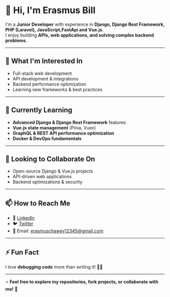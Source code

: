 # 👋 Hi, I'm Erasmus Bill  

I'm a **Junior Developer** with experience in **Django, Django Rest Framework, PHP (Laravel), JavaScript,FastApi and Vue.js**.  
I enjoy building **APIs, web applications, and solving complex backend problems**.

---

## 👀 What I'm Interested In  
- Full-stack web development  
- API development & integrations  
- Backend performance optimization  
- Learning new frameworks & best practices  

---

## 🌱 Currently Learning  
- **Advanced Django & Django Rest Framework** features  
- **Vue.js state management** (Pinia, Vuex)  
- **GraphQL & REST API performance optimization**  
- **Docker & DevOps fundamentals**  

---

## 💞️ Looking to Collaborate On  
- Open-source Django & Vue.js projects  
- API-driven web applications  
- Backend optimizations & security  

---

## 📫 How to Reach Me  
- 💼 [LinkedIn](https://www.linkedin.com/in/erasmus-charway-314424267/)  
- 🐦 [Twitter](#)  
- 📧 Email: erasmuschawey12345@gmail.com  

---

## ⚡ Fun Fact  
I love **debugging code** more than writing it! 🐛💡  

---

⭐ **Feel free to explore my repositories, fork projects, or collaborate with me!** 🚀  
